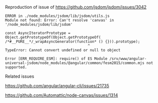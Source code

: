 Reproduction of issue of https://github.com/jsdom/jsdom/issues/3042

```
ERROR in ./node_modules/jsdom/lib/jsdom/utils.js
Module not found: Error: Can't resolve 'canvas' in '/node_modules/jsdom/lib/jsdom'
```

```
const AsyncIteratorPrototype = Object.getPrototypeOf(Object.getPrototypeOf( /*#__PURE__*/_wrapAsyncGenerator(function* () {})).prototype);
                                      ^
TypeError: Cannot convert undefined or null to object
```

```
Error [ERR_REQUIRE_ESM]: require() of ES Module /srv/www/angular-universal-jsdom/node_modules/@angular/common/fesm2015/common.mjs not supported.
```

Related issues 

https://github.com/angular/angular-cli/issues/21735

https://github.com/Automattic/node-canvas/issues/1314
